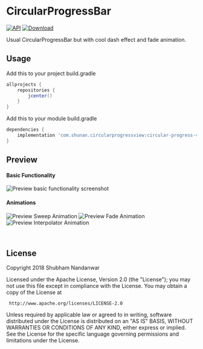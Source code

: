 # CircularProgressBar

[![API](https://img.shields.io/badge/API-15%2B-brightgreen.svg?style=flat)](https://android-arsenal.com/api?level=16) [ ![Download](https://img.shields.io/badge/download-1.1.0-brightgreen.svg?style=flat) ](https://bintray.com/shubhamnandanwar9776/CircularProgressView/circular-progress-view/1.1.0)


Usual CircularProgressBar but with cool dash effect and fade animation.

## Usage

Add this to your project build.gradle
``` gradle
allprojects {
    repositories {
        jcenter()
    }
}
```

Add this to your module build.gradle

``` gradle
dependencies {
    implementation 'com.shunan.circularprogressview:circular-progress-view:1.1.0'
}
```

## Preview
#### Basic Functionality
![Preview basic functionality screenshot](https://raw.githubusercontent.com/shubhamnandanwar/CircularProgressView/master/art/basic_functionality.gif)


#### Animations
![Preview Sweep Animation](https://raw.githubusercontent.com/shubhamnandanwar/CircularProgressView/master/art/sweep_animation.gif)  ![Preview Fade Animation](https://raw.githubusercontent.com/shubhamnandanwar/CircularProgressView/master/art/fade_animation.gif) ![Preview Interpolator Animation](https://raw.githubusercontent.com/shubhamnandanwar/CircularProgressView/master/art/interpolator-animation.gif)

  


License
----

Copyright 2018 Shubham Nandanwar

   Licensed under the Apache License, Version 2.0 (the "License");
   you may not use this file except in compliance with the License.
   You may obtain a copy of the License at

     http://www.apache.org/licenses/LICENSE-2.0

   Unless required by applicable law or agreed to in writing, software
   distributed under the License is distributed on an "AS IS" BASIS,
   WITHOUT WARRANTIES OR CONDITIONS OF ANY KIND, either express or implied.
   See the License for the specific language governing permissions and
   limitations under the License.
   
